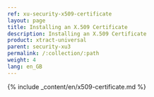 ```yaml
---
ref: xu-security-x509-certificate
layout: page
title: Installing an X.509 Certificate
description: Installing an X.509 Certificate
product: xtract-universal
parent: security-xu3
permalink: /:collection/:path
weight: 4
lang: en_GB
---
```


{% include _content/en/x509-certificate.md  %}




 
